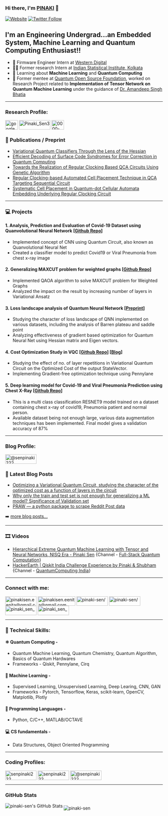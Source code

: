 ### Hi there, I'm [PINAKI][website] 👋

[![Website](https://img.shields.io/website?label=pinaki-sen.now.sh&style=for-the-badge&url=https%3A%2F%2Fpinaki-sen.now.sh)](https://pinaki-sen.now.sh)
[![Twitter Follow](https://img.shields.io/twitter/follow/pinaki_sen_?color=1DA1F2&logo=twitter&style=for-the-badge)](https://twitter.com/intent/follow?original_referer=https%3A%2F%2Fgithub.com%2Fpinaki_sen_&screen_name=pinaki_sen_)

## I'm an Engineering Undergrad...an Embedded System, Machine Learning and Quantum Computing Enthusiast!!

- 💽 Firmware Engineer Intern at [Western Digital](https://www.westerndigital.com/)
- 👨‍💻 Former research Intern at [Indian Statistical Institute, Kolkata](https://www.isical.ac.in/)
- 🌱 Learning about **Machine Learning** and **Quantum Computing**
- 🕺 Former mentee at [Quantum Open Source Foundation](https://qosf.org/qc_mentorship/), worked on Research Project related to **Implementation of Tensor Network on Quantum Machine Learning** under the guidance of [Dr. Amandeep Singh Bhatia](https://scholar.google.co.in/citations?user=0a1UZbgAAAAJ&hl=en)

---

<p align="left">
<h3 align="left">Research Profile:</h3>

<a href="https://scholar.google.com/citations?hl=en&authuser=6&user=-fjsOBYAAAAJ" target="blank"><img align="center" src="https://cdn.jsdelivr.net/npm/simple-icons@3.0.1/icons/googlescholar.svg" alt="google scholar" height="30" width="40" /></a>
<a href="https://www.researchgate.net/profile/Pinaki_Sen3" target="blank"><img align="center" src="https://img.shields.io/badge/Research_Gate-00CCBB.svg?&style=for-the-badge&logo=ResearchGate&logoColor=white" alt="Pinaki_Sen3" height="30" width="100" /></a>
<a href="https://orcid.org/0000-0003-3939-5284" target="blank"><img align="center" src="https://cdn.jsdelivr.net/npm/simple-icons@3.0.1/icons/orcid.svg" alt="0000-0003-3939-5284" height="30" width="40" /></a>

</p>

### 📕 Publications / Preprint

<!-- PUBLICATION-LIST:START --> 
- [Variational Quantum Classifiers Through the Lens of the Hessian](https://arxiv.org/abs/2105.10162) 
- [Efficient Decoding of Surface Code Syndromes for Error Correction in Quantum Computing](https://arxiv.org/abs/2110.10896) 
- [Towards the Realization of Regular Clocking Based QCA Circuits Using Genetic Algorithm](https://authors.elsevier.com/c/1eKnsAQLrilTa) 
- [Regular Clocking-based Automated Cell Placement Technique in QCA Targeting Sequential Circuit]() 
- [Systematic Cell Placement in Quantum-dot Cellular Automata Embedding Underlying Regular Clocking Circuit](https://ietresearch.onlinelibrary.wiley.com/doi/10.1049/cds2.12015) 

<!-- PUBLICATION-LIST:END -->


---

### 💻 Projects
#### 1. Analysis, Prediction and Evaluation of Covid-19 Dataset using Quanvolutional Neural Network [[Github Repo](https://github.com/senpinaki222/covid-chest-xray-classifier-quantum)]
- Implemented concept of CNN using Quantum Circuit, also known as Quanvolutional Neural Net
- Created a classifier model to predict Covid19 or Viral Pneumonia from chest x-ray image

#### 2. Generalizing MAXCUT problem for weighted graphs [[Github Repo](https://github.com/senpinaki222/weighted-maxcut-problem)]
- Implemented QAOA algorithm to solve MAXCUT problem for Weighted Graphs
- Analyzed the impact on the result by increasing number of layers in Variational Ansatz

#### 3. Loss landscape analysis of Quantum Neural Network [[Preprint](https://arxiv.org/abs/2105.10162)]
- Studying the character of loss landscape of QNN implemented on various datasets, including the analysis of Barren plateau and saddle point
- Analyzing effectiveness of gradient based optimization for Quantum Neural Net using Hessian matrix and Eigen vectors.

#### 4. Cost Optimization Study in VQC [[Github Repo](https://github.com/senpinaki222/qosf_selection_task)] [[Blog](https://medium.com/quantumcomputingindia/optimizing-a-variational-quantum-circuit-studying-the-character-of-the-optimized-cost-as-a-a8bac2e9ba46)]
- Studying the effect of no. of layer repetitions in Variational Quantum Circuit on the Optimized Cost of the output StateVector.
- Implementing Gradient-free optimization technique using Pennylane

#### 5. Deep learning model for Covid-19 and Viral Pneumonia Prediction using Chest X-Ray [[Github Repo](https://github.com/senpinaki222/covid-chest-xray-classifier-classical)]
- This is a multi class classification RESNET9 model trained on a dataset containing chest x-ray of covid19, Pneumonia patient and normal person.
- Available dataset being not enough large, various data augmentation techniques has been implemented. Final model gives a validation accuracy of 87%


---

<p align="left">
<h3 align="left">Blog Profile:</h3>

<a href="https://medium.com/@senpinaki222" target="blank"><img align="center" src="https://img.shields.io/badge/Medium-12100E?style=for-the-badge&logo=medium&logoColor=white" alt="@senpinaki222" height="30" width="100" /></a>

</p>

### 📃 Latest Blog Posts

<!-- BLOG-POST-LIST:START -->
- [Optimizing a Variational Quantum Circuit, studying the character of the optimized cost as a function of layers in the circuit](https://medium.com/quantumcomputingindia/optimizing-a-variational-quantum-circuit-studying-the-character-of-the-optimized-cost-as-a-a8bac2e9ba46)
- [Why only the train and test set is not enough for generalizing a ML model? Significance of Validation set](https://medium.com/analytics-vidhya/only-train-and-test-set-is-not-enough-for-generalizing-ml-model-significance-of-validation-set-cf68bb26881a)
- [PRAW — a python package to scrape Reddit Post data](https://medium.com/analytics-vidhya/praw-a-python-package-to-scrape-reddit-post-data-b759a339ed9a)
<!-- BLOG-POST-LIST:END -->

➡️ [more blog posts...](https://senpinaki222.medium.com/)

---


### 🎞️ Videos

<!-- VIDEO-LIST:START -->
- [Hierarchical Extreme Quantum Machine Learning with Tensor and Neural Networks, NISQ Era - Pinaki Sen](https://www.youtube.com/watch?v=tJyAaSw3wWc) {Channel - [Full-Stack Quantum Computation](https://www.youtube.com/channel/UCsT2UvPgc3dLwGQ4ec6XDDA)}
- [HackerEarth | Qiskit India Challenge Experience by Pinaki & Shubham](https://www.youtube.com/watch?v=lR9RITewTKU&t=291s) {Channel - [QuantumComputing India](https://www.youtube.com/channel/UC8ERgELZAqTFR5-aF7fLpBA)}
<!-- VIDEO-LIST:END -->


---
<p align="left">
<h3 align="left">Connect with me:</h3>


<a href="mailto: pinakisen.eenita@gmail.com" target="blank"><img align="center" src="https://img.shields.io/badge/Gmail-D14836?style=for-the-badge&logo=gmail&logoColor=white" alt="pinakisen.eenita@gmail.com" height="30" width="100" /></a>
<a href="mailto: pinakisen@protonmail.com" target="blank"><img align="center" src="https://img.shields.io/badge/ProtonMail-8B89CC?style=for-the-badge&logo=protonmail&logoColor=white" alt="pinakisen.eenita@gmail.com" height="30" width="120" /></a>
<a href="https://linkedin.com/in/pinaki-sen/" target="blank"><img align="center" src="https://img.shields.io/badge/LinkedIn-0077B5?style=for-the-badge&logo=linkedin&logoColor=white" alt="pinaki-sen/" height="30" width="100" /></a>
<a href="https://github.com/pinaki-sen/" target="blank"><img align="center" src="https://img.shields.io/badge/GitHub-100000?style=for-the-badge&logo=github&logoColor=white" alt="pinaki-sen/" height="30" width="100" /></a>
<a href="https://twitter.com/pinaki_sen_" target="blank"><img align="center" src="https://img.shields.io/badge/Twitter-1DA1F2?style=for-the-badge&logo=twitter&logoColor=white" alt="pinaki_sen_" height="30" width="100" /></a>
<a href="https://www.instagram.com/pinaki_sen_/" target="blank"><img align="center" src="https://img.shields.io/badge/Instagram-E4405F?style=for-the-badge&logo=instagram&logoColor=white" alt="pinaki_sen_" height="30" width="100" /></a>

</p>

---
### 🔬 Technical Skills:
#### ⚛️ Quantum Computing -
- Quantum Machine Learning, Quantum Chemistry, Quantum Algorithm, Basics of Quantum Hardwares
- Frameworks - Qiskit, Pennylane, Cirq

#### 🤖 Machine Learning -
- Supervised Learning, Unsupervised Learning, Deep Learing, CNN, GAN
- Frameworks - Pytorch, Tensorflow, Keras, scikit-learn, OpenCV, Matplotlib, Plotly

#### 📜 Programming Languages -
- Python, C/C++, MATLAB/OCTAVE

#### 💻 CS fundamentals -
- Data Structures, Object Oriented Programming

---

<p align="left">
<h3 align="left">Coding Profiles:</h3> 

<a href="https://kaggle.com/senpinaki222" target="blank"><img align="center" src="https://img.shields.io/badge/Kaggle-20BEFF?style=for-the-badge&logo=Kaggle&logoColor=white" alt="senpinaki222" height="30" width="100" /></a>
<a href="https://www.hackerrank.com/senpinaki222" target="blank"><img align="center" src="https://img.shields.io/badge/-Hackerrank-2EC866?style=for-the-badge&logo=HackerRank&logoColor=white" alt="senpinaki222" height="30" width="100" /></a>
<a href="https://www.hackerearth.com/@senpinaki222" target="blank"><img align="center" src="https://img.shields.io/badge/HackerEarth-%232C3454.svg?&style=for-the-badge&logo=HackerEarth&logoColor=Blue" alt="@senpinaki222" height="30" width="100" /></a>

</p>


---



### GitHub Stats
<img align="left" alt="pinaki-sen's GitHub Stats" src="https://github-readme-stats.senpinaki222.vercel.app//api?username=pinaki-sen&show_icons=true&hide_border=true" />


### 
<p><img align="center" src="https://github-readme-stats.vercel.app/api/top-langs/?username=pinaki-sen&layout=compact" alt="pinaki-sen" /></p>


[website]: https://pinaki-sen.now.sh
[deepNeuralNet]: https://pypi.org/project/deepNeuralNet/
[twitter]: https://twitter.com/pinaki_sen_
[youtube]: https://pinaki-sen.now.sh
[instagram]: https://www.instagram.com/pinaki_sen_
[linkedin]: https://www.linkedin.com/in/senpinaki222/
[webdevplaylist]: https://pinaki-sen.now.sh
[jsplaylist]: https://pinaki-sen.now.sh
[cssplaylist]: https://pinaki-sen.now.sh
[reactplaylist]: https://pinaki-sen.now.sh
